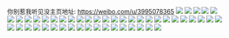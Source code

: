 你别惹我听见没主页地址: https://weibo.com/u/3995078365 
![](https://wx4.sinaimg.cn/mw2000/ee200eddly1h9gbrrffclj20u01hc4fe.jpg) 
![](https://wx4.sinaimg.cn/mw2000/ee200eddly1h90coh22g0j20k00zkjvn.jpg) 
![](https://wx4.sinaimg.cn/mw2000/ee200eddly1h8z3ekmj51j20u0108n0z.jpg) 
![](https://wx4.sinaimg.cn/mw2000/ee200eddly1h8z3et9aryj20u0140gsp.jpg) 
![](https://wx4.sinaimg.cn/mw2000/ee200eddly1h8z3eljuhgj20u0140qar.jpg) 
![](https://wx4.sinaimg.cn/mw2000/ee200eddly1h8z3elb6nej20u00w9n0j.jpg) 
![](https://wx4.sinaimg.cn/mw2000/ee200eddly1h8u99ddcygj20u00u0gqn.jpg) 
![](https://wx4.sinaimg.cn/mw2000/ee200eddly1h89ly6k9rdj20oi13eags.jpg) 
![](https://wx4.sinaimg.cn/mw2000/ee200eddly1h82r4g5toyj20u01sy794.jpg) 
![](https://wx4.sinaimg.cn/mw2000/ee200eddly1h82r56bdx8j20u01sywj9.jpg) 
![](https://wx4.sinaimg.cn/mw2000/ee200eddly1h758yvk5pzj20u019hgm2.jpg) 
![](https://wx4.sinaimg.cn/mw2000/ee200eddly1h758z2aqpsj20tj15z3yt.jpg) 
![](https://wx4.sinaimg.cn/mw2000/ee200eddly1h6ydz8u1gwj20wi1yc4hz.jpg) 
![](https://wx4.sinaimg.cn/mw2000/ee200eddly1h6ta4auy6mj20zk0k0jvl.jpg) 
![](https://wx4.sinaimg.cn/mw2000/ee200eddly1h6r5zjdp8oj20op0s9gp0.jpg) 
![](https://wx4.sinaimg.cn/mw2000/ee200eddly1h6petcy2zij227w2ts7wh.jpg) 
![](https://wx4.sinaimg.cn/mw2000/ee200eddly1h6petgarb2j21wz1wle81.jpg) 
![](https://wx4.sinaimg.cn/mw2000/ee200eddly1h6pethxls4j22bz2m5ac3.jpg) 
![](https://wx4.sinaimg.cn/mw2000/ee200eddly1h6petkapuyj21sc2ds7wh.jpg) 
![](https://wx4.sinaimg.cn/mw2000/ee200eddly1h6peta3mvij21sc2ds7wh.jpg) 
![](https://wx4.sinaimg.cn/mw2000/ee200eddly1h6petoo4lcj219x1zmtov.jpg) 
![](https://wx4.sinaimg.cn/mw2000/ee200eddly1h6ovph02ycj20u0116diq.jpg) 
![](https://wx4.sinaimg.cn/mw2000/ee200eddly1h6ovphqjaaj20u0181qcd.jpg) 
![](https://wx4.sinaimg.cn/mw2000/ee200eddly1h6ovpidwc5j20u0126119.jpg) 
![](https://wx4.sinaimg.cn/mw2000/ee200eddly1h6fr1sv5rgj20oz15nt9c.jpg) 
![](https://wx4.sinaimg.cn/mw2000/ee200eddly1h6fr22xb92j20u00uv0tc.jpg) 
![](https://wx4.sinaimg.cn/mw2000/ee200eddly1h6ca6xyp2jj21o01b7n7h.jpg) 
![](https://wx4.sinaimg.cn/mw2000/ee200eddly1h66hqm9i6fj227c2xsn5o.jpg) 
![](https://wx4.sinaimg.cn/mw2000/ee200eddly1h66fy1ne0uj20tj0y612j.jpg) 
![](https://wx4.sinaimg.cn/mw2000/ee200eddly1h5yfpz9ktaj20wi1ych0e.jpg) 
![](https://wx4.sinaimg.cn/mw2000/ee200eddly1h5x861vlk6j21sb1sbgtd.jpg) 
![](https://wx4.sinaimg.cn/mw2000/ee200eddly1h5tuyqqj82j20wi1ycb2a.jpg) 
![](https://wx4.sinaimg.cn/mw2000/ee200eddly1h5so2e65e0j20u01hctkt.jpg) 
![](https://wx4.sinaimg.cn/mw2000/ee200eddly1h5mcpoea2yj20wi1yc16u.jpg) 
![](https://wx4.sinaimg.cn/mw2000/ee200eddly1h5ji4vv9h8j20u01sx0wf.jpg) 
![](https://wx4.sinaimg.cn/mw2000/ee200eddly1h5ji6j4tzuj20wi1ycdmp.jpg) 
![](https://wx4.sinaimg.cn/mw2000/ee200eddly1h5g233ycbaj20u01sy4cc.jpg) 
![](https://wx4.sinaimg.cn/mw2000/ee200eddly1h5g23gm8vaj20u01sywsj.jpg) 
![](https://wx4.sinaimg.cn/mw2000/ee200eddly1h5g23lo2esj20u01sydtp.jpg) 
![](https://wx4.sinaimg.cn/mw2000/ee200eddly1h59z9qnbp8j216n1efwxf.jpg) 
![](https://wx4.sinaimg.cn/mw2000/ee200eddly1h59lg372xnj20u014045b.jpg) 
![](https://wx4.sinaimg.cn/mw2000/ee200eddly1h59lg41zloj20qb0qb41x.jpg) 
![](https://wx4.sinaimg.cn/mw2000/ee200eddly1h59lhngiy1j20u0194n32.jpg) 
![](https://wx4.sinaimg.cn/mw2000/ee200eddly1h59kkrt46jj20hp0j1tbc.jpg) 
![](https://wx4.sinaimg.cn/mw2000/ee200eddly1h5921fs1j8j23342bcx6p.jpg) 
![](https://wx4.sinaimg.cn/mw2000/ee200eddly1h5927dherfj22b42b4kjl.jpg) 
![](https://wx4.sinaimg.cn/mw2000/ee200eddly1h50k69upr4j20u01407ct.jpg) 
![](https://wx4.sinaimg.cn/mw2000/ee200eddly1h50h1pu598j20u00uin5e.jpg) 
